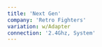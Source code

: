 ```yaml
---
title: 'Next Gen'
company: 'Retro Fighters'
variation: w/Adapter
connection: '2.4Ghz, System'
---
```

